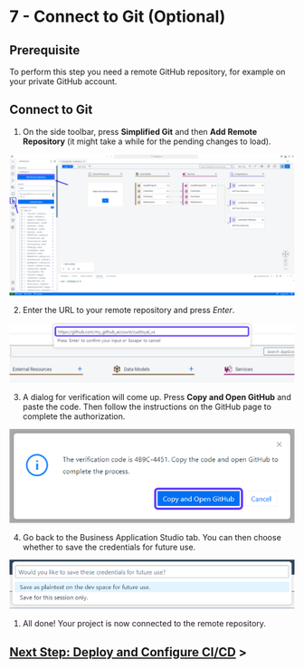 # 7 - Connect to Git (Optional)

## Prerequisite
To perform this step you need a remote GitHub repository, for example on your private GitHub account.

## Connect to Git
1. On the side toolbar, press **Simplified Git** and then **Add Remote Repository** (it might take a while for the pending changes to load).

![](./Images/7_Screenshot_1.png)

2. Enter the URL to your remote repository and press *Enter*.

![](./Images/7_Screenshot_2.png)

3. A dialog for verification will come up. Press **Copy and Open GitHub** and paste the code. Then follow the instructions on the GitHub page to complete the authorization.

![](./Images/7_Screenshot_3.png)

4. Go back to the Business Application Studio tab. You can then choose whether to save the credentials for future use.

![](./Images/7_Screenshot_4.png)

1. All done! Your project is now connected to the remote repository.

## [Next Step: Deploy and Configure CI/CD](./8_Deploy_CICD.md) >


